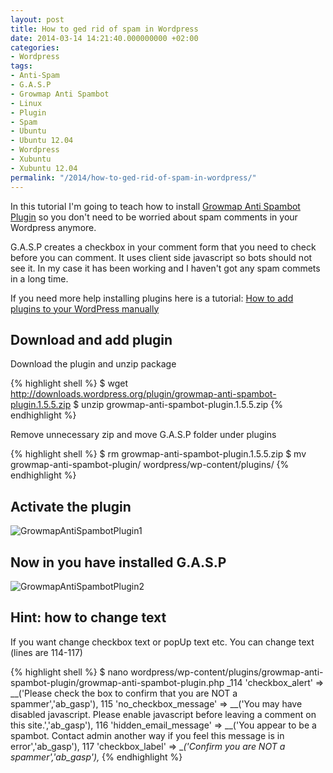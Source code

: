 ```yaml
---
layout: post
title: How to ged rid of spam in Wordpress
date: 2014-03-14 14:21:40.000000000 +02:00
categories:
- Wordpress
tags:
- Anti-Spam
- G.A.S.P
- Growmap Anti Spambot
- Linux
- Plugin
- Spam
- Ubuntu
- Ubuntu 12.04
- Wordpress
- Xubuntu
- Xubuntu 12.04
permalink: "/2014/how-to-ged-rid-of-spam-in-wordpress/"
---
```

In this tutorial I'm going to teach how to install [Growmap Anti Spambot Plugin](https://wordpress.org/plugins/growmap-anti-spambot-plugin/) so you don't need to be worried about spam comments in your Wordpress anymore.

G.A.S.P creates a checkbox in your comment form that you need to check before you can comment. It uses client side javascript so bots should not see it. In my case it has been working and I haven't got any spam commets in a long time.

If you need more help installing plugins here is a tutorial: [How to add plugins to your WordPress manually](http://soivi.net/2013/how-to-add-plugins-to-your-wordpress-manually/)

## Download and add plugin

Download the plugin and unzip package

{% highlight shell %}
$ wget http://downloads.wordpress.org/plugin/growmap-anti-spambot-plugin.1.5.5.zip
$ unzip growmap-anti-spambot-plugin.1.5.5.zip
{% endhighlight %}

Remove unnecessary zip and move G.A.S.P folder under plugins

{% highlight shell %}
$ rm growmap-anti-spambot-plugin.1.5.5.zip
$ mv growmap-anti-spambot-plugin/ wordpress/wp-content/plugins/
{% endhighlight %}

## Activate the plugin  

![GrowmapAntiSpambotPlugin1](/assets/2014/03/GrowmapAntiSpambotPlugin1.png)

## Now in you have installed G.A.S.P

![GrowmapAntiSpambotPlugin2](/assets/2014/03/GrowmapAntiSpambotPlugin2.png)

## Hint: how to change text

If you want change checkbox text or popUp text etc. You can change text (lines are 114-117)

{% highlight shell %}
$ nano wordpress/wp-content/plugins/growmap-anti-spambot-plugin/growmap-anti-spambot-plugin.php
 _114 'checkbox_alert' => __('Please check the box to confirm that you are NOT a spammer','ab_gasp'),
115 'no_checkbox_message' => __('You may have disabled javascript. Please enable javascript before leaving a comment on this site.','ab_gasp'),
116 'hidden_email_message' => __('You appear to be a spambot. Contact admin another way if you feel this message is in error','ab_gasp'),
117 'checkbox_label' => __('Confirm you are NOT a spammer','ab_gasp'),_ 
{% endhighlight %}